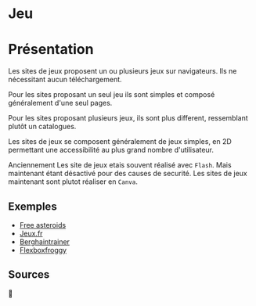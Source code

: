 # Jeu
# Présentation
Les sites de jeux proposent un ou plusieurs jeux sur navigateurs. Ils ne nécessitant aucun téléchargement.

Pour les sites proposant un seul jeu ils sont simples et composé généralement d'une seul pages.

Pour les sites proposant plusieurs jeux, ils sont plus different, ressemblant plutôt un catalogues.

Les sites de jeux se composent généralement de jeux simples, en 2D permettant une accessibilité au plus grand nombre d'utilisateur.

Anciennement Les site de jeux etais souvent réalisé avec `Flash`. Mais maintenant étant désactivé pour des causes de securité. Les sites de jeux maintenant sont plutot réaliser en `Canva`.

## Exemples
- [Free asteroids](http://freeasteroids.org)
- [Jeux.fr](https://www.jeux.fr)
- [Berghaintrainer](https://berghaintrainer.com)
- [Flexboxfroggy](https://flexboxfroggy.com)

## Sources
🚧
